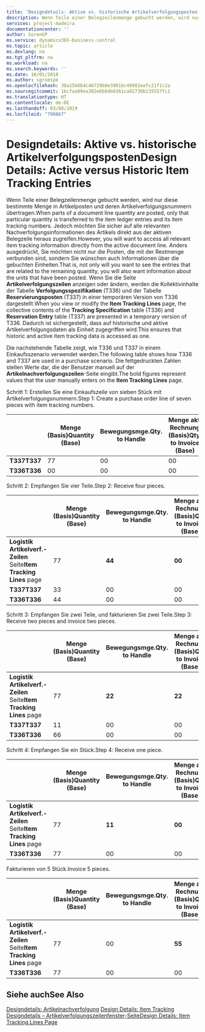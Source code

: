 ```yaml
---
title: 'Designdetails: Aktive vs. historische Artikelverfolgungsposten | Microsoft Docs'
description: Wenn Teile einer Belegzeilenmenge gebucht werden, wird nur diese bestimmte Menge in Artikelposten und deren Artikelverfolgungsnummern übertragen. Jedoch möchten Sie sicher auf alle relevanten Nachverfolgungsinformationen des Artikels direkt aus der aktiven Belegzeile heraus zugreifen. Anders ausgedrückt, Sie möchten nicht nur die Posten, die mit der Restmenge verbunden sind, sondern Sie wünschen auch Informationen über die gebuchten Einheiten. Wenn Sie die Seite **Artikelverfolgungszeilen** anzeigen oder ändern, werden die Kollektivinhalte der Tabelle **Verfolgungsspezifikation** (T336) und der Tabelle **Reservierungsposten** (T337) in einer temporären Version von T336 dargestellt. Dadurch ist sichergestellt, dass auf historische und aktive Artikelverfolgungsdaten als Einheit zugegriffen wird.
services: project-madeira
documentationcenter: ''
author: SorenGP
ms.service: dynamics365-business-central
ms.topic: article
ms.devlang: na
ms.tgt_pltfrm: na
ms.workload: na
ms.search.keywords: ''
ms.date: 10/01/2018
ms.author: sgroespe
ms.openlocfilehash: 30a15b664c46729b8e3901bc49982eefc21f1c2a
ms.sourcegitcommit: 1bcfaa99ea302e6b84b8361ca02730b135557fc1
ms.translationtype: HT
ms.contentlocale: de-DE
ms.lasthandoff: 03/08/2019
ms.locfileid: "798667"
---
```

# <a name="design-details-active-versus-historic-item-tracking-entries"></a><span data-ttu-id="a3628-107">Designdetails: Aktive vs. historische Artikelverfolgungsposten</span><span class="sxs-lookup"><span data-stu-id="a3628-107">Design Details: Active versus Historic Item Tracking Entries</span></span>
<span data-ttu-id="a3628-108">Wenn Teile einer Belegzeilenmenge gebucht werden, wird nur diese bestimmte Menge in Artikelposten und deren Artikelverfolgungsnummern übertragen.</span><span class="sxs-lookup"><span data-stu-id="a3628-108">When parts of a document line quantity are posted, only that particular quantity is transferred to the item ledger entries and its item tracking numbers.</span></span> <span data-ttu-id="a3628-109">Jedoch möchten Sie sicher auf alle relevanten Nachverfolgungsinformationen des Artikels direkt aus der aktiven Belegzeile heraus zugreifen.</span><span class="sxs-lookup"><span data-stu-id="a3628-109">However, you will want to access all relevant item tracking information directly from the active document line.</span></span> <span data-ttu-id="a3628-110">Anders ausgedrückt, Sie möchten nicht nur die Posten, die mit der Restmenge verbunden sind, sondern Sie wünschen auch Informationen über die gebuchten Einheiten.</span><span class="sxs-lookup"><span data-stu-id="a3628-110">That is, not only will you want to see the entries that are related to the remaining quantity, you will also want information about the units that have been posted.</span></span> <span data-ttu-id="a3628-111">Wenn Sie die Seite **Artikelverfolgungszeilen** anzeigen oder ändern, werden die Kollektivinhalte der Tabelle **Verfolgungsspezifikation** (T336) und der Tabelle **Reservierungsposten** (T337) in einer temporären Version von T336 dargestellt.</span><span class="sxs-lookup"><span data-stu-id="a3628-111">When you view or modify the **Item Tracking Lines** page, the collective contents of the **Tracking Specification** table (T336) and **Reservation Entry** table (T337) are presented in a temporary version of T336.</span></span> <span data-ttu-id="a3628-112">Dadurch ist sichergestellt, dass auf historische und aktive Artikelverfolgungsdaten als Einheit zugegriffen wird.</span><span class="sxs-lookup"><span data-stu-id="a3628-112">This ensures that historic and active item tracking data is accessed as one.</span></span>  

 <span data-ttu-id="a3628-113">Die nachstehende Tabelle zeigt, wie T336 und T337 in einem Einkaufsszenario verwendet werden.</span><span class="sxs-lookup"><span data-stu-id="a3628-113">The following table shows how T336 and T337 are used in a purchase scenario.</span></span> <span data-ttu-id="a3628-114">Die fettgedruckten Zahlen stellen Werte dar, die der Benutzer manuell auf der **Artikelnachverfolgungszeilen**-Seite eingibt.</span><span class="sxs-lookup"><span data-stu-id="a3628-114">The bold figures represent values that the user manually enters on the **Item Tracking Lines** page.</span></span>  

 <span data-ttu-id="a3628-115">Schritt 1: Erstellen Sie eine Einkaufszeile von sieben Stück mit Artikelverfolgungsnummern.</span><span class="sxs-lookup"><span data-stu-id="a3628-115">Step 1: Create a purchase order line of seven pieces with item tracking numbers.</span></span>  

||<span data-ttu-id="a3628-116">**Menge (Basis)**</span><span class="sxs-lookup"><span data-stu-id="a3628-116">**Quantity (Base)**</span></span>|<span data-ttu-id="a3628-117">**Bewegungsmge.**</span><span class="sxs-lookup"><span data-stu-id="a3628-117">**Qty. to Handle**</span></span>|<span data-ttu-id="a3628-118">**Menge akt. Rechnung (Basis)**</span><span class="sxs-lookup"><span data-stu-id="a3628-118">**Qty. to Invoice (Base)**</span></span>|<span data-ttu-id="a3628-119">**Geb. Bewegungsmenge (Basis)**</span><span class="sxs-lookup"><span data-stu-id="a3628-119">**Quantity Handled (Base)**</span></span>|<span data-ttu-id="a3628-120">**Bereits berech. Menge (Basis)**</span><span class="sxs-lookup"><span data-stu-id="a3628-120">**Quantity Invoiced (Base)**</span></span>|  
|-|----------------------------------------------|--------------------------------------------|------------------------------------------------------|-------------------------------------------------------|--------------------------------------------------------|  
|<span data-ttu-id="a3628-121">**T337**</span><span class="sxs-lookup"><span data-stu-id="a3628-121">**T337**</span></span>|<span data-ttu-id="a3628-122">7</span><span class="sxs-lookup"><span data-stu-id="a3628-122">7</span></span>|<span data-ttu-id="a3628-123">0</span><span class="sxs-lookup"><span data-stu-id="a3628-123">0</span></span>|<span data-ttu-id="a3628-124">0</span><span class="sxs-lookup"><span data-stu-id="a3628-124">0</span></span>|<span data-ttu-id="a3628-125">0</span><span class="sxs-lookup"><span data-stu-id="a3628-125">0</span></span>|<span data-ttu-id="a3628-126">0</span><span class="sxs-lookup"><span data-stu-id="a3628-126">0</span></span>|  
|<span data-ttu-id="a3628-127">**T336**</span><span class="sxs-lookup"><span data-stu-id="a3628-127">**T336**</span></span>|<span data-ttu-id="a3628-128">0</span><span class="sxs-lookup"><span data-stu-id="a3628-128">0</span></span>|<span data-ttu-id="a3628-129">0</span><span class="sxs-lookup"><span data-stu-id="a3628-129">0</span></span>|<span data-ttu-id="a3628-130">0</span><span class="sxs-lookup"><span data-stu-id="a3628-130">0</span></span>|<span data-ttu-id="a3628-131">0</span><span class="sxs-lookup"><span data-stu-id="a3628-131">0</span></span>|<span data-ttu-id="a3628-132">0</span><span class="sxs-lookup"><span data-stu-id="a3628-132">0</span></span>|  

 <span data-ttu-id="a3628-133">Schritt 2: Empfangen Sie vier Teile.</span><span class="sxs-lookup"><span data-stu-id="a3628-133">Step 2: Receive four pieces.</span></span>  

||<span data-ttu-id="a3628-134">**Menge (Basis)**</span><span class="sxs-lookup"><span data-stu-id="a3628-134">**Quantity (Base)**</span></span>|<span data-ttu-id="a3628-135">**Bewegungsmge.**</span><span class="sxs-lookup"><span data-stu-id="a3628-135">**Qty. to Handle**</span></span>|<span data-ttu-id="a3628-136">**Menge akt. Rechnung (Basis)**</span><span class="sxs-lookup"><span data-stu-id="a3628-136">**Qty. to Invoice (Base)**</span></span>|<span data-ttu-id="a3628-137">**Geb. Bewegungsmenge (Basis)**</span><span class="sxs-lookup"><span data-stu-id="a3628-137">**Quantity Handled (Base)**</span></span>|<span data-ttu-id="a3628-138">**Bereits berech. Menge (Basis)**</span><span class="sxs-lookup"><span data-stu-id="a3628-138">**Quantity Invoiced (Base)**</span></span>|  
|-|----------------------------------------------|--------------------------------------------|------------------------------------------------------|-------------------------------------------------------|--------------------------------------------------------|  
|<span data-ttu-id="a3628-139">**Logistik Artikelverf.-Zeilen** Seite</span><span class="sxs-lookup"><span data-stu-id="a3628-139">**Item Tracking Lines** page</span></span>|<span data-ttu-id="a3628-140">7</span><span class="sxs-lookup"><span data-stu-id="a3628-140">7</span></span>|<span data-ttu-id="a3628-141">**4**</span><span class="sxs-lookup"><span data-stu-id="a3628-141">**4**</span></span>|<span data-ttu-id="a3628-142">**0**</span><span class="sxs-lookup"><span data-stu-id="a3628-142">**0**</span></span>|<span data-ttu-id="a3628-143">0</span><span class="sxs-lookup"><span data-stu-id="a3628-143">0</span></span>|<span data-ttu-id="a3628-144">0</span><span class="sxs-lookup"><span data-stu-id="a3628-144">0</span></span>|  
|<span data-ttu-id="a3628-145">**T337**</span><span class="sxs-lookup"><span data-stu-id="a3628-145">**T337**</span></span>|<span data-ttu-id="a3628-146">3</span><span class="sxs-lookup"><span data-stu-id="a3628-146">3</span></span>|<span data-ttu-id="a3628-147">0</span><span class="sxs-lookup"><span data-stu-id="a3628-147">0</span></span>|<span data-ttu-id="a3628-148">0</span><span class="sxs-lookup"><span data-stu-id="a3628-148">0</span></span>|<span data-ttu-id="a3628-149">0</span><span class="sxs-lookup"><span data-stu-id="a3628-149">0</span></span>|<span data-ttu-id="a3628-150">0</span><span class="sxs-lookup"><span data-stu-id="a3628-150">0</span></span>|  
|<span data-ttu-id="a3628-151">**T336**</span><span class="sxs-lookup"><span data-stu-id="a3628-151">**T336**</span></span>|<span data-ttu-id="a3628-152">4</span><span class="sxs-lookup"><span data-stu-id="a3628-152">4</span></span>|<span data-ttu-id="a3628-153">0</span><span class="sxs-lookup"><span data-stu-id="a3628-153">0</span></span>|<span data-ttu-id="a3628-154">0</span><span class="sxs-lookup"><span data-stu-id="a3628-154">0</span></span>|<span data-ttu-id="a3628-155">4</span><span class="sxs-lookup"><span data-stu-id="a3628-155">4</span></span>|<span data-ttu-id="a3628-156">0</span><span class="sxs-lookup"><span data-stu-id="a3628-156">0</span></span>|  

 <span data-ttu-id="a3628-157">Schritt 3: Empfangen Sie zwei Teile, und fakturieren Sie zwei Teile.</span><span class="sxs-lookup"><span data-stu-id="a3628-157">Step 3: Receive two pieces and invoice two pieces.</span></span>  

||<span data-ttu-id="a3628-158">**Menge (Basis)**</span><span class="sxs-lookup"><span data-stu-id="a3628-158">**Quantity (Base)**</span></span>|<span data-ttu-id="a3628-159">**Bewegungsmge.**</span><span class="sxs-lookup"><span data-stu-id="a3628-159">**Qty. to Handle**</span></span>|<span data-ttu-id="a3628-160">**Menge akt. Rechnung (Basis)**</span><span class="sxs-lookup"><span data-stu-id="a3628-160">**Qty. to Invoice (Base)**</span></span>|<span data-ttu-id="a3628-161">**Geb. Bewegungsmenge (Basis)**</span><span class="sxs-lookup"><span data-stu-id="a3628-161">**Quantity Handled (Base)**</span></span>|<span data-ttu-id="a3628-162">**Bereits berech. Menge (Basis)**</span><span class="sxs-lookup"><span data-stu-id="a3628-162">**Quantity Invoiced (Base)**</span></span>|  
|-|----------------------------------------------|--------------------------------------------|------------------------------------------------------|-------------------------------------------------------|--------------------------------------------------------|  
|<span data-ttu-id="a3628-163">**Logistik Artikelverf.-Zeilen** Seite</span><span class="sxs-lookup"><span data-stu-id="a3628-163">**Item Tracking Lines** page</span></span>|<span data-ttu-id="a3628-164">7</span><span class="sxs-lookup"><span data-stu-id="a3628-164">7</span></span>|<span data-ttu-id="a3628-165">**2**</span><span class="sxs-lookup"><span data-stu-id="a3628-165">**2**</span></span>|<span data-ttu-id="a3628-166">**2**</span><span class="sxs-lookup"><span data-stu-id="a3628-166">**2**</span></span>|<span data-ttu-id="a3628-167">4</span><span class="sxs-lookup"><span data-stu-id="a3628-167">4</span></span>|<span data-ttu-id="a3628-168">0</span><span class="sxs-lookup"><span data-stu-id="a3628-168">0</span></span>|  
|<span data-ttu-id="a3628-169">**T337**</span><span class="sxs-lookup"><span data-stu-id="a3628-169">**T337**</span></span>|<span data-ttu-id="a3628-170">1</span><span class="sxs-lookup"><span data-stu-id="a3628-170">1</span></span>|<span data-ttu-id="a3628-171">0</span><span class="sxs-lookup"><span data-stu-id="a3628-171">0</span></span>|<span data-ttu-id="a3628-172">0</span><span class="sxs-lookup"><span data-stu-id="a3628-172">0</span></span>|<span data-ttu-id="a3628-173">0</span><span class="sxs-lookup"><span data-stu-id="a3628-173">0</span></span>|<span data-ttu-id="a3628-174">0</span><span class="sxs-lookup"><span data-stu-id="a3628-174">0</span></span>|  
|<span data-ttu-id="a3628-175">**T336**</span><span class="sxs-lookup"><span data-stu-id="a3628-175">**T336**</span></span>|<span data-ttu-id="a3628-176">6</span><span class="sxs-lookup"><span data-stu-id="a3628-176">6</span></span>|<span data-ttu-id="a3628-177">0</span><span class="sxs-lookup"><span data-stu-id="a3628-177">0</span></span>|<span data-ttu-id="a3628-178">0</span><span class="sxs-lookup"><span data-stu-id="a3628-178">0</span></span>|<span data-ttu-id="a3628-179">6</span><span class="sxs-lookup"><span data-stu-id="a3628-179">6</span></span>|<span data-ttu-id="a3628-180">2</span><span class="sxs-lookup"><span data-stu-id="a3628-180">2</span></span>|  

 <span data-ttu-id="a3628-181">Schritt 4: Empfangen Sie ein Stück.</span><span class="sxs-lookup"><span data-stu-id="a3628-181">Step 4: Receive one piece.</span></span>  

||<span data-ttu-id="a3628-182">**Menge (Basis)**</span><span class="sxs-lookup"><span data-stu-id="a3628-182">**Quantity (Base)**</span></span>|<span data-ttu-id="a3628-183">**Bewegungsmge.**</span><span class="sxs-lookup"><span data-stu-id="a3628-183">**Qty. to Handle**</span></span>|<span data-ttu-id="a3628-184">**Menge akt. Rechnung (Basis)**</span><span class="sxs-lookup"><span data-stu-id="a3628-184">**Qty. to Invoice (Base)**</span></span>|<span data-ttu-id="a3628-185">**Geb. Bewegungsmenge (Basis)**</span><span class="sxs-lookup"><span data-stu-id="a3628-185">**Quantity Handled (Base)**</span></span>|<span data-ttu-id="a3628-186">**Bereits berech. Menge (Basis)**</span><span class="sxs-lookup"><span data-stu-id="a3628-186">**Quantity Invoiced (Base)**</span></span>|  
|-|----------------------------------------------|--------------------------------------------|------------------------------------------------------|-------------------------------------------------------|--------------------------------------------------------|  
|<span data-ttu-id="a3628-187">**Logistik Artikelverf.-Zeilen** Seite</span><span class="sxs-lookup"><span data-stu-id="a3628-187">**Item Tracking Lines** page</span></span>|<span data-ttu-id="a3628-188">7</span><span class="sxs-lookup"><span data-stu-id="a3628-188">7</span></span>|<span data-ttu-id="a3628-189">**1**</span><span class="sxs-lookup"><span data-stu-id="a3628-189">**1**</span></span>|<span data-ttu-id="a3628-190">**0**</span><span class="sxs-lookup"><span data-stu-id="a3628-190">**0**</span></span>|<span data-ttu-id="a3628-191">6</span><span class="sxs-lookup"><span data-stu-id="a3628-191">6</span></span>|<span data-ttu-id="a3628-192">2</span><span class="sxs-lookup"><span data-stu-id="a3628-192">2</span></span>|  
|<span data-ttu-id="a3628-193">**T336**</span><span class="sxs-lookup"><span data-stu-id="a3628-193">**T336**</span></span>|<span data-ttu-id="a3628-194">7</span><span class="sxs-lookup"><span data-stu-id="a3628-194">7</span></span>|<span data-ttu-id="a3628-195">0</span><span class="sxs-lookup"><span data-stu-id="a3628-195">0</span></span>|<span data-ttu-id="a3628-196">0</span><span class="sxs-lookup"><span data-stu-id="a3628-196">0</span></span>|<span data-ttu-id="a3628-197">7</span><span class="sxs-lookup"><span data-stu-id="a3628-197">7</span></span>|<span data-ttu-id="a3628-198">2</span><span class="sxs-lookup"><span data-stu-id="a3628-198">2</span></span>|  

 <span data-ttu-id="a3628-199">Fakturieren von 5 Stück.</span><span class="sxs-lookup"><span data-stu-id="a3628-199">Invoice 5 pieces.</span></span>  

||<span data-ttu-id="a3628-200">**Menge (Basis)**</span><span class="sxs-lookup"><span data-stu-id="a3628-200">**Quantity (Base)**</span></span>|<span data-ttu-id="a3628-201">**Bewegungsmge.**</span><span class="sxs-lookup"><span data-stu-id="a3628-201">**Qty. to Handle**</span></span>|<span data-ttu-id="a3628-202">**Menge akt. Rechnung (Basis)**</span><span class="sxs-lookup"><span data-stu-id="a3628-202">**Qty. to Invoice (Base)**</span></span>|<span data-ttu-id="a3628-203">**Geb. Bewegungsmenge (Basis)**</span><span class="sxs-lookup"><span data-stu-id="a3628-203">**Quantity Handled (Base)**</span></span>|<span data-ttu-id="a3628-204">**Bereits berech. Menge (Basis)**</span><span class="sxs-lookup"><span data-stu-id="a3628-204">**Quantity Invoiced (Base)**</span></span>|  
|-|----------------------------------------------|--------------------------------------------|------------------------------------------------------|-------------------------------------------------------|--------------------------------------------------------|  
|<span data-ttu-id="a3628-205">**Logistik Artikelverf.-Zeilen** Seite</span><span class="sxs-lookup"><span data-stu-id="a3628-205">**Item Tracking Lines** page</span></span>|<span data-ttu-id="a3628-206">7</span><span class="sxs-lookup"><span data-stu-id="a3628-206">7</span></span>|<span data-ttu-id="a3628-207">0</span><span class="sxs-lookup"><span data-stu-id="a3628-207">0</span></span>|<span data-ttu-id="a3628-208">**5**</span><span class="sxs-lookup"><span data-stu-id="a3628-208">**5**</span></span>|<span data-ttu-id="a3628-209">7</span><span class="sxs-lookup"><span data-stu-id="a3628-209">7</span></span>|<span data-ttu-id="a3628-210">2</span><span class="sxs-lookup"><span data-stu-id="a3628-210">2</span></span>|  
|<span data-ttu-id="a3628-211">**T336**</span><span class="sxs-lookup"><span data-stu-id="a3628-211">**T336**</span></span>|<span data-ttu-id="a3628-212">7</span><span class="sxs-lookup"><span data-stu-id="a3628-212">7</span></span>|<span data-ttu-id="a3628-213">0</span><span class="sxs-lookup"><span data-stu-id="a3628-213">0</span></span>|<span data-ttu-id="a3628-214">0</span><span class="sxs-lookup"><span data-stu-id="a3628-214">0</span></span>|<span data-ttu-id="a3628-215">7</span><span class="sxs-lookup"><span data-stu-id="a3628-215">7</span></span>|<span data-ttu-id="a3628-216">7</span><span class="sxs-lookup"><span data-stu-id="a3628-216">7</span></span>|  

## <a name="see-also"></a><span data-ttu-id="a3628-217">Siehe auch</span><span class="sxs-lookup"><span data-stu-id="a3628-217">See Also</span></span>  
 <span data-ttu-id="a3628-218">[Designdetails: Artikelnachverfolgung](design-details-item-tracking.md) </span><span class="sxs-lookup"><span data-stu-id="a3628-218">[Design Details: Item Tracking](design-details-item-tracking.md) </span></span>  
 [<span data-ttu-id="a3628-219">Designdetails – Artikelverfolgungszeilenfenster-Seite</span><span class="sxs-lookup"><span data-stu-id="a3628-219">Design Details: Item Tracking Lines Page</span></span>](design-details-item-tracking-lines-window.md)
